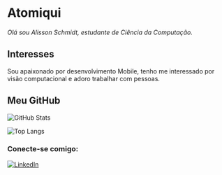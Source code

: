 # Atomiqui
_*Olá sou Alisson Schmidt, estudante de Ciência da Computação.*_

## Interesses
Sou apaixonado por desenvolvimento Mobile, tenho me interessado por visão computacional e adoro trabalhar com pessoas.

## Meu GitHub
![GitHub Stats](https://github-readme-stats.vercel.app/api?username=Atomiqui&theme=transparent&bg_color=000&border_color=000&show_icons=true&icon_color=27AE60&title_color=fff&text_color=FFF)

![Top Langs](https://github-readme-stats-git-masterrstaa-rickstaa.vercel.app/api/top-langs/?username=Atomiqui&layout=compact&bg_color=000&border_color=000&title_color=fff&text_color=FFF)

### Conecte-se comigo:
[![LinkedIn](https://img.shields.io/badge/LinkedIn-0077B5?style=for-the-badge&logo=linkedin&logoColor=white)](https://www.linkedin.com/in/alisson-costa-schmidt/)
